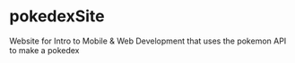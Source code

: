 # pokedexSite
Website for Intro to Mobile &amp; Web Development that uses the pokemon API to make a pokedex
